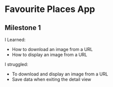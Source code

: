 #  Favourite Places App
## Milestone 1

I Learned:
- How to download an image from a URL
- How to display an image from a URL

I struggled:
- To download and display an image from a URL
- Save data when exiting the detail view
